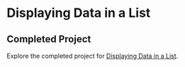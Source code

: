 # Displaying Data in a List

## Completed Project

Explore the completed project for [Displaying Data in a List](https://developer.apple.com/tutorials/app-dev-training/displaying-data-in-a-list).
